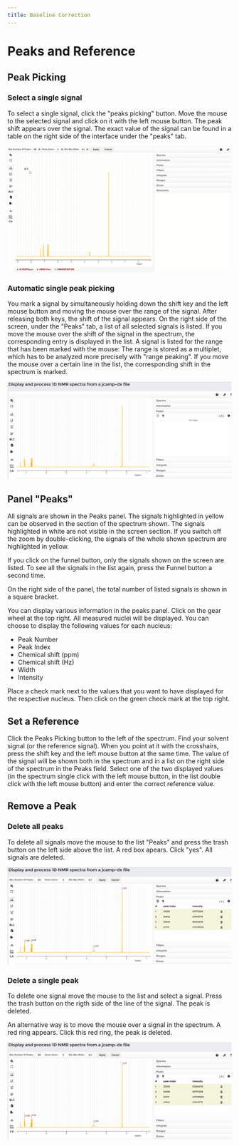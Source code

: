 ```yaml
---
title: Baseline Correction
---
```


# Peaks and Reference

## Peak Picking

### Select a single signal

To select a single signal, click the "peaks picking" button. Move the mouse to the selected signal and click on it with the left mouse button. The peak shift appears over the signal. The exact value of the signal can be found in a table on the right side of the interface under the "peaks" tab.

![Peaks](./single_peak_picking.gif)

### Automatic single peak picking

You mark a signal by simultaneously holding down the shift key and the left mouse button and moving the mouse over the range of the signal. After releasing both keys, the shift of the signal appears. On the right side of the screen, under the "Peaks" tab, a list of all selected signals is listed. If you move the mouse over the shift of the signal in the spectrum, the corresponding entry is displayed in the list. A signal is listed for the range that has been marked with the mouse: The range is stored as a multiplet, which has to be analyzed more precisely with "range peaking". If you move the mouse over a certain line in the list, the corresponding shift in the spectrum is marked.

![Peaks](./automatic_single_peak_picking.gif)


## Panel "Peaks"

All signals are shown in the Peaks panel. The signals highlighted in yellow can be observed in the section of the spectrum shown. The signals highlighted in white are not visible in the screen section. If you switch off the zoom by double-clicking, the signals of the whole shown spectrum are highlighted in yellow. 

If you click on the funnel button, only the signals shown on the screen are listed. To see all the signals in the list again, press the Funnel button a second time.

On the right side of the panel, the total number of listed signals is shown in a square bracket. 

You can display various information in the peaks panel. Click on the gear wheel at the top right. All measured nuclei will be displayed. You can choose to display the following values for each nucleus:

-   Peak Number
-   Peak Index
-   Chemical shift (ppm)
-   Chemical shift (Hz)
-   Width
-   Intensity

Place a check mark next to the values that you want to have displayed for the respective nucleus. Then click on the green check mark at the top right.

## Set a Reference

Click the Peaks Picking button to the left of the spectrum. Find your solvent signal (or the reference signal). When you point at it with the crosshairs, press the shift key and the left mouse button at the same time. The value of the signal will be shown both in the spectrum and in a list on the right side of the spectrum in the Peaks field. Select one of the two displayed values (in the spectrum single click with the left mouse button, in the list double click with the left mouse button) and enter the correct reference value.

## Remove a Peak


### Delete all peaks

To delete all signals move the mouse to the list "Peaks" and press the trash button on the left side above the list. A red box apears. Click "yes". All signals are deleted.


![Peaks](./delete_all_peaks.gif)

### Delete a single peak

To delete one signal move the mouse to the list and select a signal. Press the trash button on the rigth side of the line of the signal. The peak is deleted.

An alternative way is to move the mouse over a signal in the spectrum. A red ring appears. Click this red ring, the peak is deleted.

![Peaks](./delete_single_peak.gif)